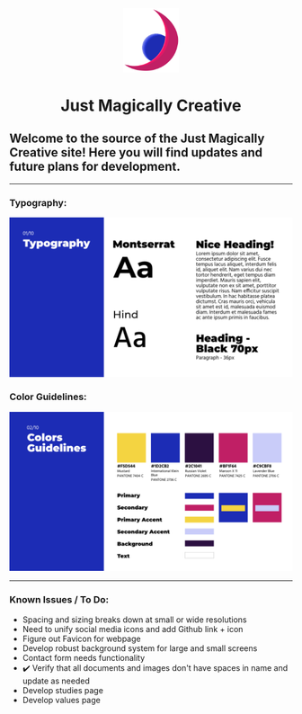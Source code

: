<div align=center>
<img src="images/ShardofCreation.png" width=100px>
</div>

<h1 align=center>
Just Magically Creative
</h1>

<h2>
Welcome to the source of the Just Magically Creative site! Here you will find updates and future plans for development.
</h2>

---
### Typography:
![1/10 Typography](images/JMC_Typography.jpg "1/10 Typography")

### Color Guidelines:
![2/10 Typography](images/JMC_Color_Guidelines.jpg "2/10 Color Guidelines")

---

### Known Issues / To Do:
- Spacing and sizing breaks down at small or wide resolutions
- Need to unify social media icons and add Github link + icon
- Figure out Favicon for webpage
- Develop robust background system for large and small screens
- Contact form needs functionality
- :heavy_check_mark: Verify that all documents and images don't have spaces in name and update as needed
- Develop studies page
- Develop values page
